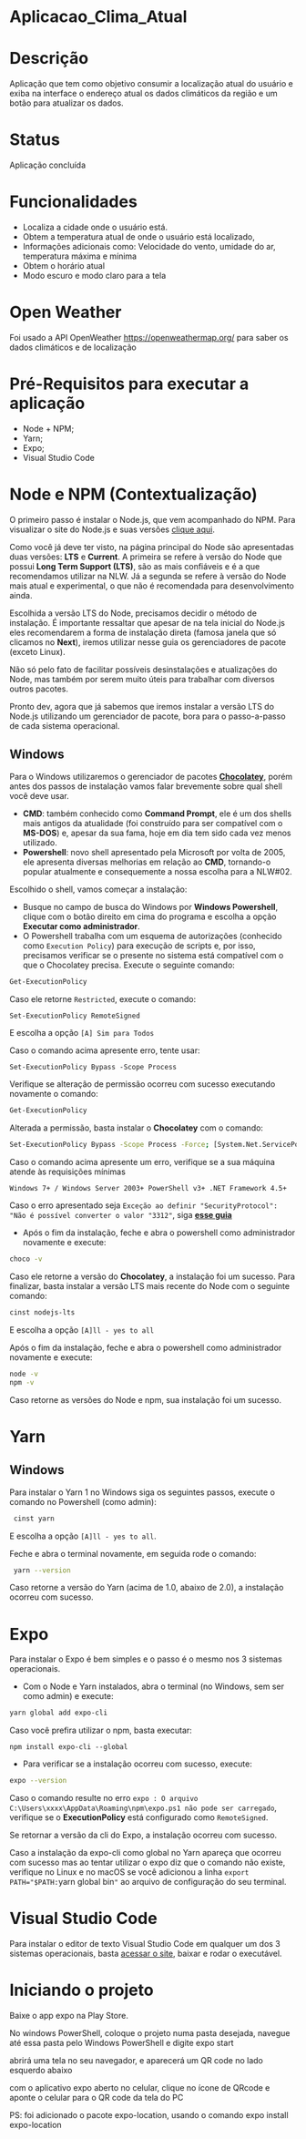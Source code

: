 # Aplicacao_Clima_Atual

# Descrição

Aplicação que tem como objetivo consumir a localização atual do usuário e exiba na interface o endereço atual os dados climáticos da região e um botão para atualizar os dados.

# Status

Aplicação concluída

# Funcionalidades

- Localiza a cidade onde o usuário está.
- Obtem a temperatura atual de onde o usuário está localizado, 
- Informações adicionais como: Velocidade do vento, umidade do ar, temperatura máxima e mínima
- Obtem o horário atual
- Modo escuro e modo claro para a tela

# Open Weather 

Foi usado a API OpenWeather https://openweathermap.org/ para saber os dados climáticos e de localização

# Pré-Requisitos para executar a aplicação 

- Node + NPM;
- Yarn;
- Expo;
- Visual Studio Code

# Node e NPM (Contextualização)

O primeiro passo é instalar o Node.js, que vem acompanhado do NPM. Para visualizar o site do Node.js e suas versões [clique aqui](https://nodejs.org/en/).

Como você já deve ter visto, na página principal do Node são apresentadas duas versões: **LTS** e **Current**. A primeira se refere à versão do Node que possui **Long Term Support (LTS)**, são as mais confiáveis e é a que recomendamos utilizar na NLW. Já a segunda se refere à versão do Node mais atual e experimental, o que não é recomendada para desenvolvimento ainda.

Escolhida a versão LTS do Node, precisamos decidir o método de instalação. É importante ressaltar que apesar de na tela inicial do Node.js eles recomendarem a forma de instalação direta (famosa janela que só clicamos no **Next**), iremos utilizar nesse guia os gerenciadores de pacote (exceto Linux). 

Não só pelo fato de facilitar possíveis desinstalações e atualizações do Node, mas também por serem muito úteis para trabalhar com diversos outros pacotes.

Pronto dev, agora que já sabemos que iremos instalar a versão LTS do Node.js utilizando um gerenciador de pacote, bora para o passo-a-passo de cada sistema operacional.

## Windows

Para o Windows utilizaremos o gerenciador de pacotes **[Chocolatey](https://chocolatey.org/)**, porém antes dos passos de instalação vamos falar brevemente sobre qual shell você deve usar.

- **CMD**: também conhecido como **Command Prompt**, ele é um dos shells mais antigos da atualidade (foi construído para ser compatível com o **MS-DOS**) e, apesar da sua fama, hoje em dia tem sido cada vez menos utilizado.
- **Powershell**: novo shell apresentado pela Microsoft por volta de 2005, ele apresenta diversas melhorias em relação ao **CMD**, tornando-o popular atualmente e consequemente a nossa escolha para a NLW#02.

Escolhido o shell, vamos começar a instalação:

- Busque no campo de busca do Windows por **Windows Powershell**, clique com o botão direito em cima do programa e escolha a opção **Executar como administrador**.
- O Powershell trabalha com um esquema de autorizações (conhecido como `Execution Policy`) para execução de scripts e, por isso, precisamos verificar se o presente no sistema está compatível com o que o Chocolatey precisa. Execute o seguinte comando:

```bash
Get-ExecutionPolicy
```

Caso ele retorne `Restricted`, execute o comando:

```bash
Set-ExecutionPolicy RemoteSigned
```

E escolha a opção `[A] Sim para Todos`

Caso o comando acima apresente erro, tente usar:

`Set-ExecutionPolicy Bypass -Scope Process`

Verifique se alteração de permissão ocorreu com sucesso executando novamente o comando:

```bash
Get-ExecutionPolicy
```

Alterada a permissão, basta instalar o **Chocolatey** com o comando:

```bash
Set-ExecutionPolicy Bypass -Scope Process -Force; [System.Net.ServicePointManager]::SecurityProtocol = [System.Net.ServicePointManager]::SecurityProtocol -bor 3072; iex ((New-Object System.Net.WebClient).DownloadString('https://chocolatey.org/install.ps1'))
```

Caso o comando acima apresente um erro, verifique se a sua máquina atende às requisições mínimas

`Windows 7+ / Windows Server 2003+
PowerShell v3+
.NET Framework 4.5+`

Caso o erro apresentado seja `Exceção ao definir "SecurityProtocol": "Não é possível converter o valor "3312"`, siga **[esse guia](https://chocolatey.org/blog/remove-support-for-old-tls-versions)**

- Após o fim da instalação, feche e abra o powershell como administrador novamente e execute:

```bash
choco -v
```

Caso ele retorne a versão do **Chocolatey**, a instalação foi um sucesso. Para finalizar, basta instalar a versão LTS mais recente do Node com o seguinte comando:

```bash
cinst nodejs-lts
```

E escolha a opção `[A]ll - yes to all`

Após o fim da instalação, feche e abra o powershell como administrador novamente e execute:

```bash
node -v
npm -v
```

Caso retorne as versões do Node e npm, sua instalação foi um sucesso.


# Yarn

## Windows

Para instalar o Yarn 1 no Windows siga os seguintes passos, execute o comando no Powershell (como admin):

```bash
 cinst yarn
```

E escolha a opção `[A]ll - yes to all`. 

Feche e abra o terminal novamente, em seguida rode o comando:

```bash
 yarn --version
```

Caso retorne a versão do Yarn (acima de 1.0, abaixo de 2.0), a instalação ocorreu com sucesso.

# Expo

Para instalar o Expo é bem simples e o passo é o mesmo nos 3 sistemas operacionais. 

- Com o Node e Yarn instalados, abra o terminal (no Windows, sem ser como admin) e execute:

```bash
yarn global add expo-cli
```

Caso você prefira utilizar o npm, basta executar:

`npm install expo-cli --global`

- Para verificar se a instalação ocorreu com sucesso, execute:

```bash
expo --version
```

Caso o comando resulte no erro `expo : O arquivo C:\Users\xxxx\AppData\Roaming\npm\expo.ps1 não pode ser carregado`, verifique se o **ExecutionPolicy** está configurado como `RemoteSigned`.

Se retornar a versão da cli do Expo, a instalação ocorreu com sucesso.

Caso a instalação da expo-cli como global no Yarn apareça que ocorreu com sucesso mas ao tentar utilizar o expo diz que o comando não existe, verifique no Linux e no macOS se você adicionou a linha `export PATH="$PATH:`yarn global bin`"` ao arquivo de configuração do seu terminal.

# Visual Studio Code

Para instalar o editor de texto Visual Studio Code em qualquer um dos 3 sistemas operacionais, basta [acessar o site](https://code.visualstudio.com/), baixar e rodar o executável.

# Iniciando o projeto

Baixe o app expo na Play Store. 

No windows PowerShell, coloque o projeto numa pasta desejada, navegue até essa pasta pelo Windows PowerShell e digite expo start

abrirá uma tela no seu navegador, e aparecerá um QR code no lado esquerdo abaixo

com o aplicativo expo aberto no celular, clique no ícone de QRcode e aponte o celular para o QR code da tela do PC

PS: foi adicionado o pacote expo-location, usando o comando expo install expo-location

